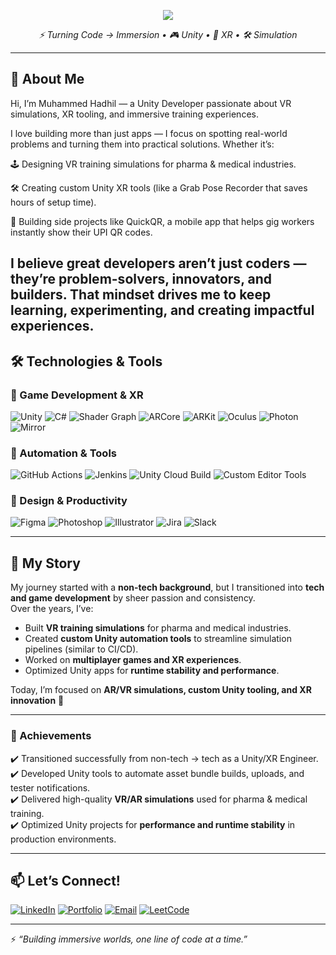 <p align="center">
  <img src="https://capsule-render.vercel.app/api?text=Hey%20There!%20I'm%20Hadhil%20👋&animation=fadeIn&type=waving&color=gradient&height=120"/>
</p>

<p align="center">
  <em>⚡ Turning Code → Immersion • 🎮 Unity • 🥽 XR • 🛠 Simulation</em>  
</p>

---

## 🚀 About Me

Hi, I’m Muhammed Hadhil — a Unity Developer passionate about VR simulations, XR tooling, and immersive training experiences.

I love building more than just apps — I focus on spotting real-world problems and turning them into practical solutions. Whether it’s:

🕹 Designing VR training simulations for pharma & medical industries.

🛠 Creating custom Unity XR tools (like a Grab Pose Recorder that saves hours of setup time).

📱 Building side projects like QuickQR, a mobile app that helps gig workers instantly show their UPI QR codes.

I believe great developers aren’t just coders — they’re problem-solvers, innovators, and builders. That mindset drives me to keep learning, experimenting, and creating impactful experiences.
---
## 🛠️ Technologies & Tools  

### 🔹 Game Development & XR  
![Unity](https://img.shields.io/badge/Unity-100000?style=for-the-badge&logo=unity&logoColor=white) 
![C#](https://img.shields.io/badge/C%23-239120?style=for-the-badge&logo=c-sharp&logoColor=white) 
![Shader Graph](https://img.shields.io/badge/Shader%20Graph-000000?style=for-the-badge&logo=unity&logoColor=white) 
![ARCore](https://img.shields.io/badge/ARCore-4285F4?style=for-the-badge&logo=google&logoColor=white) 
![ARKit](https://img.shields.io/badge/ARKit-000000?style=for-the-badge&logo=apple&logoColor=white) 
![Oculus](https://img.shields.io/badge/Oculus-1C1E20?style=for-the-badge&logo=oculus&logoColor=white) 
![Photon](https://img.shields.io/badge/Photon-1B1B1B?style=for-the-badge&logo=photon&logoColor=blue) 
![Mirror](https://img.shields.io/badge/Mirror-Networking-blue?style=for-the-badge)  

### 🔹 Automation & Tools  
![GitHub Actions](https://img.shields.io/badge/GitHub%20Actions-2088FF?style=for-the-badge&logo=github-actions&logoColor=white) 
![Jenkins](https://img.shields.io/badge/Jenkins-D24939?style=for-the-badge&logo=jenkins&logoColor=white) 
![Unity Cloud Build](https://img.shields.io/badge/Unity%20Cloud%20Build-000000?style=for-the-badge&logo=unity&logoColor=white) 
![Custom Editor Tools](https://img.shields.io/badge/Unity%20Editor%20Scripting-blueviolet?style=for-the-badge)  

### 🔹 Design & Productivity  
![Figma](https://img.shields.io/badge/Figma-F24E1E?style=for-the-badge&logo=figma&logoColor=white) 
![Photoshop](https://img.shields.io/badge/Photoshop-31A8FF?style=for-the-badge&logo=adobephotoshop&logoColor=white) 
![Illustrator](https://img.shields.io/badge/Illustrator-FF9A00?style=for-the-badge&logo=adobeillustrator&logoColor=white) 
![Jira](https://img.shields.io/badge/Jira-0052CC?style=for-the-badge&logo=jira&logoColor=white) 
![Slack](https://img.shields.io/badge/Slack-4A154B?style=for-the-badge&logo=slack&logoColor=white)  

---

## 📌 My Story  

My journey started with a **non-tech background**, but I transitioned into **tech and game development** by sheer passion and consistency.  
Over the years, I’ve:  
- Built **VR training simulations** for pharma and medical industries.  
- Created **custom Unity automation tools** to streamline simulation pipelines (similar to CI/CD).  
- Worked on **multiplayer games and XR experiences**.  
- Optimized Unity apps for **runtime stability and performance**.  

Today, I’m focused on **AR/VR simulations, custom Unity tooling, and XR innovation** 🚀  

---

### 🌟 Achievements  
✔️ Transitioned successfully from non-tech → tech as a Unity/XR Engineer.  
✔️ Developed Unity tools to automate asset bundle builds, uploads, and tester notifications.  
✔️ Delivered high-quality **VR/AR simulations** used for pharma & medical training.  
✔️ Optimized Unity projects for **performance and runtime stability** in production environments.  

---

## 📫 Let’s Connect!  
[![LinkedIn](https://img.shields.io/badge/LinkedIn-0A66C2?style=for-the-badge&logo=linkedin&logoColor=white)](https://linkedin.com/in/hadhilmuhammedh) [![Portfolio](https://img.shields.io/badge/Portfolio-000000?style=for-the-badge&logo=google-chrome&logoColor=white)](https://hadhilnjr.itch.io/) [![Email](https://img.shields.io/badge/Email-D14836?style=for-the-badge&logo=gmail&logoColor=white)](mailto:muhammedhhadhilcme@gmail.com) [![LeetCode](https://img.shields.io/badge/LeetCode-FFA116?style=for-the-badge&logo=leetcode&logoColor=white)](https://leetcode.com/u/hadhilnjrbrototype/)

---

⚡ *“Building immersive worlds, one line of code at a time.”*  
